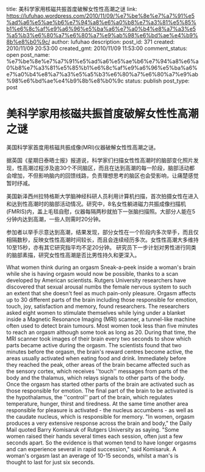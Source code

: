 title: 美科学家用核磁共振首度破解女性性高潮之谜
link: https://lufuhao.wordpress.com/2010/11/09/%e7%be%8e%e7%a7%91%e5%ad%a6%e5%ae%b6%e7%94%a8%e6%a0%b8%e7%a3%81%e5%85%b1%e6%8c%af%e9%a6%96%e5%ba%a6%e7%a0%b4%e8%a7%a3%e5%a5%b3%e6%80%a7%e6%80%a7%e9%ab%98%e6%bd%ae%e4%b9%8b%e8%b0%9c/
author: lufuhao
description: 
post_id: 371
created: 2010/11/09 20:53:00
created_gmt: 2010/11/09 11:53:00
comment_status: open
post_name: %e7%be%8e%e7%a7%91%e5%ad%a6%e5%ae%b6%e7%94%a8%e6%a0%b8%e7%a3%81%e5%85%b1%e6%8c%af%e9%a6%96%e5%ba%a6%e7%a0%b4%e8%a7%a3%e5%a5%b3%e6%80%a7%e6%80%a7%e9%ab%98%e6%bd%ae%e4%b9%8b%e8%b0%9c
status: publish
post_type: post

# 美科学家用核磁共振首度破解女性性高潮之谜

美国科学家首度用核磁共振成像(MRI)仪器破解女性性高潮之谜。

据英国《星期日泰晤士报》报道说，科学家们扫描女性性高潮时的脑部变化照片发现，性高潮过程涉及逾30个不同脑区，而且在达到高潮的每一阶段，脑部活动都会增加，不但影响脑内的回馈线路，负责理想思考的脑区也会受影响，让痛楚感觉暂时纾减。

美国新泽西州拉特格斯大学脑神经科研人员利用计算机扫描，首次拍摄女性在进入和达到性高潮时的脑部活动情况。研究中，8名女性躺进磁力共振成像扫描机(FMRIS)内，盖上毛毯自慰，仪器每隔两秒就拍下一张脑扫描照。大部分人能在5分钟内达到高潮，一些人则需时20分钟。

参加者以举手示意达到高潮，结果发现，部分女性在一个阶段内多次举手，而且仅相隔数秒，反映女性性高潮时间较长，而且会连续经历多次。女性性高潮大多维持10至15秒，亦有其它研究指平均不足20分钟。 研究员下一步计划对男性进行同类的脑部素描，研究女性性高潮是否比男性持久和更深入。

What women think during an orgasm Sneak-a-peek inside a woman's brain while she is having orgasm would now be possible, thanks to a scan developed by American scientists. Rutgers University researchers have discovered that sexual arousal numbs the female nervous system to such an extent that she doesn't feel as much pain-only pleasure. Orgasm affects up to 30 different parts of the brain including those responsible for emotion, touch, joy, satisfaction and memory, found researchers. The researchers asked eight women to stimulate themselves while lying under a blanket inside a Magnetic Resonance Imaging (MRI) scanner, a tunnel-like machine often used to detect brain tumours. Most women took less than five minutes to reach an orgasm although some took as long as 20. During that time, the MRI scanner took images of their brain every two seconds to show which parts became active during the orgasm. The scientists found that two minutes before the orgasm, the brain's reward centres become active, the areas usually activated when eating food and drink. Immediately before they reached the peak, other areas of the brain became affected such as the sensory cortex, which receives ''touch'' messages from parts of the body and the thalamus, which relays signals to other parts of the body. Once the orgasm has started other parts of the brain are activated such as those responsible for emotion. The final part of the brain to be activated is the hypothalamus, the ''control'' part of the brain, which regulates temperature, hunger, thirst and tiredness. At the same time another area responsible for pleasure is activated - the nucleus accumbens - as well as the caudate nucleus, which is responsible for memory. "In women, orgasm produces a very extensive response across the brain and body," the Daily Mail quoted Barry Komisaruk of Rutgers University as saying. "Some women raised their hands several times each session, often just a few seconds apart. So the evidence is that women tend to have longer orgasms and can experience several in rapid succession," said Komisaruk. A woman's orgasm last an average of 10-15 seconds, whilst a man's is thought to last for just six seconds.